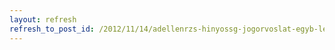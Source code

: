 ```yaml
---
layout: refresh
refresh_to_post_id: /2012/11/14/adellenrzs-hinyossg-jogorvoslat-egyb-lehetsgek
---
```


